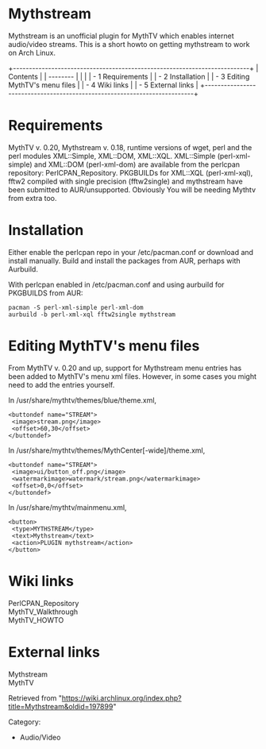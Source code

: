 Mythstream
==========

  
 Mythstream is an unofficial plugin for MythTV which enables internet
audio/video streams. This is a short howto on getting mythstream to work
on Arch Linux.

+--------------------------------------------------------------------------+
| Contents                                                                 |
| --------                                                                 |
|                                                                          |
| -   1 Requirements                                                       |
| -   2 Installation                                                       |
| -   3 Editing MythTV's menu files                                        |
| -   4 Wiki links                                                         |
| -   5 External links                                                     |
+--------------------------------------------------------------------------+

Requirements
============

MythTV v. 0.20, Mythstream v. 0.18, runtime versions of wget, perl and
the perl modules XML::Simple, XML::DOM, XML::XQL. XML::Simple
(perl-xml-simple) and XML::DOM (perl-xml-dom) are available from the
perlcpan repository: PerlCPAN_Repository. PKGBUILDs for XML::XQL
(perl-xml-xql), fftw2 compiled with single precision (fftw2single) and
mythstream have been submitted to AUR/unsupported. Obviously You will be
needing Mythtv from extra too.

Installation
============

Either enable the perlcpan repo in your /etc/pacman.conf or download and
install manually. Build and install the packages from AUR, perhaps with
Aurbuild.

With perlcpan enabled in /etc/pacman.conf and using aurbuild for
PKGBUILDS from AUR:

    pacman -S perl-xml-simple perl-xml-dom
    aurbuild -b perl-xml-xql fftw2single mythstream

Editing MythTV's menu files
===========================

From MythTV v. 0.20 and up, support for Mythstream menu entries has been
added to MythTV's menu xml files. However, in some cases you might need
to add the entries yourself.

In /usr/share/mythtv/themes/blue/theme.xml,

    <buttondef name="STREAM">
     <image>stream.png</image>
     <offset>60,30</offset>
    </buttondef>

In /usr/share/mythtv/themes/MythCenter[-wide]/theme.xml,

    <buttondef name="STREAM">
     <image>ui/button_off.png</image>
     <watermarkimage>watermark/stream.png</watermarkimage>
     <offset>0,0</offset>
    </buttondef>

In /usr/share/mythtv/mainmenu.xml,

    <button>
     <type>MYTHSTREAM</type>
     <text>Mythstream</text>
     <action>PLUGIN mythstream</action>
    </button>

  

Wiki links
==========

PerlCPAN_Repository  
 MythTV_Walkthrough  
 MythTV_HOWTO  

External links
==============

Mythstream  
 MythTV

Retrieved from
"https://wiki.archlinux.org/index.php?title=Mythstream&oldid=197899"

Category:

-   Audio/Video
